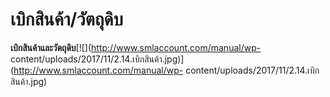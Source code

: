 # เบิกสินค้า/วัตถุดิบ

**เบิกสินค้าและวัตถุดิบ**[![](http://www.smlaccount.com/manual/wp-
content/uploads/2017/11/2.14.เบิกสินค้า.jpg)](http://www.smlaccount.com/manual/wp-
content/uploads/2017/11/2.14.เบิกสินค้า.jpg)  

